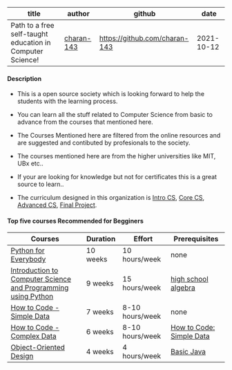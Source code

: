 
| title | author | github | date |
| ----- | ------ | ------ | ---- |
| Path to a free self-taught education in Computer Science! | [charan-143](https://github.com/charan-143) | https://github.com/charan-143 | 2021-10-12 |


#### Description
- This is a open source society which is looking forward to help the students with the learning process. 

- You can learn all the stuff related to Computer Science from basic to advance from the courses that mentioned here. 

- The Courses Mentioned here are filtered from the online resources and are suggested and contibuted by profesionals to the society.

- The courses mentioned here are from the higher universities like MIT, UBx etc..

- If your are looking for knowledge but not for certificates this is a great source to learn.. 

- The curriculum designed in this organization is [Intro CS](https://github.com/ossu/computer-science#:~:text=in%20high%20school), [Core CS](https://github.com/ossu/computer-science#:~:text=chat-,Core%20CS,-All%20coursework%20under), [Advanced CS](https://github.com/ossu/computer-science#:~:text=chat-,Advanced%20CS,-After%20completing%20every), [Final Project](https://github.com/ossu/computer-science#:~:text=chat-,Final%20project,-OSS%20University%20is).


#### Top five courses Recommended for Begginers

| Courses | Duration | Effort | Prerequisites |
| --- | ----------- | ------- | ------------- |
| [Python for Everybody](https://www.py4e.com/lessons) |  10 weeks	| 10 hours/week	| none |
| [Introduction to Computer Science and Programming using Python](https://www.edx.org/course/introduction-computer-science-mitx-6-00-1x-10) | 9 weeks | 15 hours/week | [high school algebra](https://www.khanacademy.org/math/algebra-home) |
| [How to Code - Simple Data](https://www.edx.org/course/how-to-code-simple-data) |	7 weeks | 8-10 hours/week	| none |
| [How to Code - Complex Data](https://www.edx.org/course/how-to-code-complex-data) |	6 weeks | 8-10 hours/week	| [How to Code: Simple Data](https://www.edx.org/course/how-to-code-simple-data) |
| [Object-Oriented Design](https://www.coursera.org/learn/object-oriented-design) | 4 weeks | 4 hours/week | [Basic Java](https://www.youtube.com/watch?v=GoXwIVyNvX0) |
